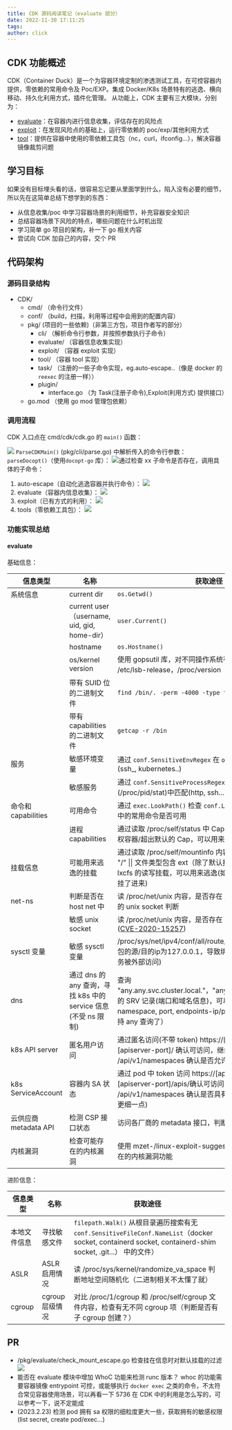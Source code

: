 ```yaml
---
title: CDK 源码阅读笔记（evaluate 部分）
date: 2022-11-30 17:11:25
tags: 
author: click
---
```


## CDK 功能概述

CDK（Container Duck）是一个为容器环境定制的渗透测试工具，在可控容器内提供，零依赖的常用命令及 Poc/EXP。集成 Docker/K8s 场景特有的逃逸、横向移动、持久化利用方式，插件化管理。
从功能上，CDK 主要有三大模块，分别为：

+ [evaluate](https://github.com/cdk-team/CDK/wiki/CDK-Home-CN#evaluate-%E6%A8%A1%E5%9D%97)：在容器内进行信息收集，评估存在的风险点
+ [exploit](https://github.com/cdk-team/CDK/wiki/CDK-Home-CN#exploit-%E6%A8%A1%E5%9D%97)：在发现风险点的基础上，运行零依赖的 poc/exp/其他利用方式
+ [tool](https://github.com/cdk-team/CDK/wiki/CDK-Home-CN#tool-%E6%A8%A1%E5%9D%97)：提供在容器中使用的零依赖工具包（nc，curl，ifconfig...），解决容器镜像裁剪问题

## 学习目标

如果没有目标埋头看的话，很容易忘记要从里面学到什么，陷入没有必要的细节，所以先在这简单总结下想学到的东西：

+ 从信息收集/poc 中学习容器场景的利用细节，补充容器安全知识
+ 总结容器场景下风险的特点，哪些问题在什么时机出现
+ 学习简单 go 项目的架构，补一下 go 相关内容
+ 尝试向 CDK 加自己的内容，交个 PR

## 代码架构

### 源码目录结构

+ CDK/
    + cmd/  （命令行文件）
  + conf/  （build，扫描，利用等过程中会用到的配置内容）
  + pkg/  (项目的一些依赖)（非第三方包，项目作者写的部分）
    + cli/  （解析命令行参数，并按照参数执行子命令）
    + evaluate/  （容器信息收集实现）
    + exploit/  （容器 exploit 实现）
    + tool/  （容器 tool 实现）
    + task/  （注册的一些子命令实现，eg.auto-escape..（像是 docker 的 `reexec` 的注册一样））
    + plugin/
      + interface.go  （为 Task(注册子命令),Exploit(利用方式) 提供接口）
  + go.mod  （使用 go mod 管理包依赖）

### 调用流程

CDK 入口点在 cmd/cdk/cdk.go 的 `main()` 函数：

![](https://b3logfile.com/file/2023/03/solo-fetchupload-14504657500336549418-pCArCV4.png)
`ParseCDKMain()` (pkg/cli/parse.go) 中解析传入的命令行参数：`parseDocopt()`（使用`docopt-go` 库）：
![](https://b3logfile.com/file/2023/03/solo-fetchupload-9956389420549371028-T3bQBSk.png)通过检查 xx 子命令是否存在，调用具体的子命令：

1. auto-escape（自动化逃逸容器并执行命令）：
   ![](https://b3logfile.com/file/2023/03/solo-fetchupload-16467370175702016281-525VHAX.png)
2. evaluate（容器内信息收集）：
   ![](https://b3logfile.com/file/2023/03/solo-fetchupload-7788675113464703599-fKzb5Kd.png)
3. exploit（已有方式的利用）：
   ![](https://b3logfile.com/file/2023/03/solo-fetchupload-6564423730075946747-9fDceWE.png)
4. tools（零依赖工具包）：
   ![](https://b3logfile.com/file/2023/03/solo-fetchupload-2800380943072489387-G1zGQE8.png)

### 功能实现总结

#### evaluate

基础信息：

| 信息类型 | 名称 | 获取途径 |
| --- | --- | --- |
| 系统信息 | current dir | `os.Getwd()` |
|  | current user（username, uid, gid, home-dir） | `user.Current()` |
|  | hostname | `os.Hostname()` |
|  | os/kernel version | 使用 gopsutil 库，对不同操作系统有适配，linux 是获取 /etc/lsb-release，/proc/version |
|  | 带有 SUID 位的二进制文件 | `find /bin/. -perm -4000 -type f` |
|  | 带有 capabilities 的二进制文件 | `getcap -r /bin` |
| 服务 | 敏感环境变量 | 通过 `conf.SensitiveEnvRegex` 在 `os.Environ()` 中正则匹配(ssh_, kubernetes..) |
|  | 敏感服务 | 通过 `conf.SensitiveProcessRegex` 在进程文件名(/proc/pid/stat)中匹配(http, ssh...) |
| 命令和 capabilities | 可用命令 | 通过 `exec.LookPath()` 检查 `conf.LinuxCommandCheckList` 中的常用命令是否可用 |
|  | 进程 capabilities | 通过读取 /proc/self/status 中 CapEff 内容，检查是否为特权容器/超出默认的 Cap，可以用来执行特权操作 |
| 挂载信息 | 可能用来逃逸的挂载 | 通过读取 /proc/self/mountinfo 内容，检查 1. 设备名包含 "/" \|\| 文件类型包含 ext（除了默认挂载文件)  2. 设备名为 lxcfs 的读写挂载，可以用来逃逸(如果将lxcfs的cgroup目录挂了进来) |
| net-ns | 判断是否在 host net 中 | 读 /proc/net/unix 内容，是否存在 /systemd/、/run/user/ 的 unix socket 判断 |
|  | 敏感 unix socket | 读 /proc/net/unix 内容，是否存在 @/containerd-shim/*([CVE-2020-15257](https://xz.aliyun.com/t/8925)) |
| sysctl 变量 | 敏感 sysctl 变量 | /proc/sys/net/ipv4/conf/all/route_localnet(允许外部数据包的源/目的ip为127.0.0.1，导致绑定 localhost 的本地服务被外部访问)
| dns | 通过 dns 的 any 查询，寻找 k8s 中的 service 信息(不受 ns 限制) | 查询 "any.any.svc.cluster.local."，"any.any.svc.cluster.local." 的 SRV 记录(端口和域名信息)，可以获得 service 的 name, namespace, port, endpoints-ip/port...（新版本已经不支持 any 查询了）
| k8s API server | 匿名用户访问 | 通过匿名访问(不带 token) https://[apiserver-ip]:[apiserver-port]/ 确认可访问，继续访问 /api/v1/namespaces 确认是否允许匿名访问查询 |
| k8s ServiceAccount | 容器内 SA 状态 | 通过 pod 中 token 访问 https://[apiserver-ip]:[apiserver-port]/apis/确认可访问，继续访问 /api/v1/namespaces 确认是否具有高权限(这里可以探测的更细一点) |
| 云供应商 metadata API | 检测 CSP 接口状态 | 访问各厂商的 metadata 接口，判断集群所在平台 |
| 内核漏洞 | 检查可能存在的内核漏洞 | 使用 mzet-/linux-exploit-suggester 库提供的检测可能存在的内核漏洞功能 |

进阶信息：

| 信息类型 | 名称 | 获取途径 |
| --- | --- | --- |
| 本地文件信息 | 寻找敏感文件 | `filepath.Walk()` 从根目录遍历搜索有无 `conf.SensitiveFileConf.NameList`（docker socket, containerd socket, containerd-shim socket, .git...） 中的文件） |
| ASLR | ASLR 启用情况 | 读 /proc/sys/kernel/randomize_va_space 判断地址空间随机化（二进制相关不太懂了就）|
| cgroup | cgroup 层级情况 | 对比 /proc/1/cgroup 和 /proc/self/cgroup 文件内容，检查有无不同 cgroup 项（判断是否有子 cgroup 创建？）|

## PR

+ /pkg/evaluate/check_mount_escape.go 检查挂在信息时对默认挂载的过滤
  ![](https://b3logfile.com/file/2023/03/solo-fetchupload-11350212061525450947-eFYLFyO.png)
+ 能否在 evaluate 模块中增加 WhoC 功能来检测 runc 版本？
  whoc 的功能需要容器镜像 entrypoint 可控，或能够执行 `docker exec` 之类的命令，不太符合常见容器使用场景，可以再看一下 5736 在 CDK 中的利用是怎么写的，可以参考一下，说不定能成
+ (2023.2.23) 检测 pod 拥有 sa 权限的细粒度更大一些，获取拥有的敏感权限 (list secret, create pod/exec...)





